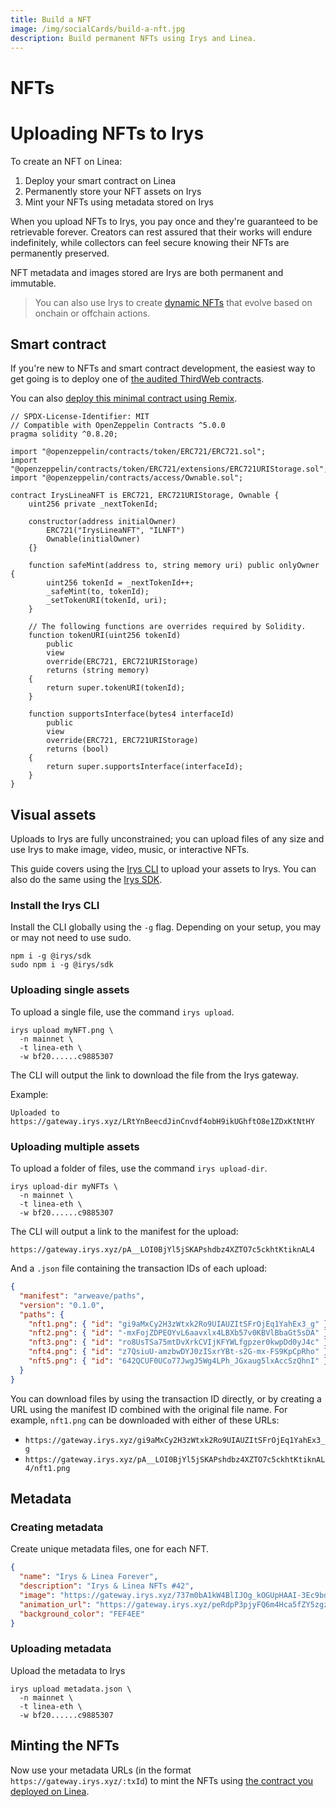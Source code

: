 ```yaml
---
title: Build a NFT
image: /img/socialCards/build-a-nft.jpg
description: Build permanent NFTs using Irys and Linea.
---
```


# NFTs

# Uploading NFTs to Irys

To create an NFT on Linea:

1. Deploy your smart contract on Linea
2. Permanently store your NFT assets on Irys
3. Mint your NFTs using metadata stored on Irys

When you upload NFTs to Irys, you pay once and they're guaranteed to be retrievable forever. Creators can rest assured that their works will endure indefinitely, while collectors can feel secure knowing their NFTs are permanently preserved.

NFT metadata and images stored are Irys are both permanent and immutable.

> You can also use Irys to create [dynamic NFTs](./irys-dynamic-nfts) that evolve based on onchain or offchain actions.

## Smart contract

If you're new to NFTs and smart contract development, the easiest way to get going is to deploy one of [the audited ThirdWeb contracts](/developers/quickstart/deploy-smart-contract/thirdweb).

You can also [deploy this minimal contract using Remix](/developers/quickstart/deploy-smart-contract/remix).

```solidity
// SPDX-License-Identifier: MIT
// Compatible with OpenZeppelin Contracts ^5.0.0
pragma solidity ^0.8.20;

import "@openzeppelin/contracts/token/ERC721/ERC721.sol";
import "@openzeppelin/contracts/token/ERC721/extensions/ERC721URIStorage.sol";
import "@openzeppelin/contracts/access/Ownable.sol";

contract IrysLineaNFT is ERC721, ERC721URIStorage, Ownable {
    uint256 private _nextTokenId;

    constructor(address initialOwner)
        ERC721("IrysLineaNFT", "ILNFT")
        Ownable(initialOwner)
    {}

    function safeMint(address to, string memory uri) public onlyOwner {
        uint256 tokenId = _nextTokenId++;
        _safeMint(to, tokenId);
        _setTokenURI(tokenId, uri);
    }

    // The following functions are overrides required by Solidity.
    function tokenURI(uint256 tokenId)
        public
        view
        override(ERC721, ERC721URIStorage)
        returns (string memory)
    {
        return super.tokenURI(tokenId);
    }

    function supportsInterface(bytes4 interfaceId)
        public
        view
        override(ERC721, ERC721URIStorage)
        returns (bool)
    {
        return super.supportsInterface(interfaceId);
    }
}
```

## Visual assets

Uploads to Irys are fully unconstrained; you can upload files of any size and use Irys to make image, video, music, or interactive NFTs.

This guide covers using the [Irys CLI](/developers/tooling/permanent-data/irys/irys-quickstart#cli) to upload your assets to Irys. You can also do the same using the [Irys SDK](/developers/tooling/permanent-data/irys/irys-quickstart#sdk).

### Install the Irys CLI

Install the CLI globally using the `-g` flag. Depending on your setup, you may or may not need to use sudo.

```console
npm i -g @irys/sdk
sudo npm i -g @irys/sdk
```

### Uploading single assets

To upload a single file, use the command `irys upload`.

```console
irys upload myNFT.png \
  -n mainnet \
  -t linea-eth \
  -w bf20......c9885307
```

The CLI will output the link to download the file from the Irys gateway.

Example:

```console
Uploaded to https://gateway.irys.xyz/LRtYnBeecdJinCnvdf4obH9ikUGhftO8e1ZDxKtNtHY
```

### Uploading multiple assets

To upload a folder of files, use the command `irys upload-dir`.

```console
irys upload-dir myNFTs \
  -n mainnet \
  -t linea-eth \
  -w bf20......c9885307
```

The CLI will output a link to the manifest for the upload:

```console
https://gateway.irys.xyz/pA__LOI0BjYl5jSKAPshdbz4XZTO7c5ckhtKtiknAL4
```

And a `.json` file containing the transaction IDs of each upload:

```json
{
  "manifest": "arweave/paths",
  "version": "0.1.0",
  "paths": {
    "nft1.png": { "id": "gi9aMxCy2H3zWtxk2Ro9UIAUZItSFrOjEq1YahEx3_g" },
    "nft2.png": { "id": "-mxFojZDPEOYvL6aavxlx4LBXb57v0KBVlBbaGt5sDA" },
    "nft3.png": { "id": "ro8UsTSa75mtDvXrkCVIjKFYWLfgpzer0kwpDd0yJ4c" },
    "nft4.png": { "id": "z7QsiuU-amzbwDYJ0zISxrYBt-s2G-mx-FS9KpCpRho" },
    "nft5.png": { "id": "642QCUF0UCo77JwgJ5Wg4LPh_JGxaug5lxAccSzQhnI" }
  }
}
```

You can download files by using the transaction ID directly, or by creating a URL using the manifest ID combined with the original file name. For example, `nft1.png` can be downloaded with either of these URLs:

- `https://gateway.irys.xyz/gi9aMxCy2H3zWtxk2Ro9UIAUZItSFrOjEq1YahEx3_g`
- `https://gateway.irys.xyz/pA__LOI0BjYl5jSKAPshdbz4XZTO7c5ckhtKtiknAL4/nft1.png`

## Metadata

### Creating metadata

Create unique metadata files, one for each NFT.

```json
{
  "name": "Irys & Linea Forever",
  "description": "Irys & Linea NFTs #42",
  "image": "https://gateway.irys.xyz/737m0bA1kW4BlIJOg_kOGUpHAAI-3Ec9bdo8S_xTFKI",
  "animation_url": "https://gateway.irys.xyz/peRdpP3pjyFQ6m4Hca5fZY5zgz7RSlE86j-_5BEwnW0",
  "background_color": "FEF4EE"
}
```

### Uploading metadata

Upload the metadata to Irys

```console
irys upload metadata.json \
  -n mainnet \
  -t linea-eth \
  -w bf20......c9885307
```

## Minting the NFTs

Now use your metadata URLs (in the format `https://gateway.irys.xyz/:txId`) to mint the NFTs using [the contract you deployed on Linea](/developers/quickstart/deploy-smart-contract).

